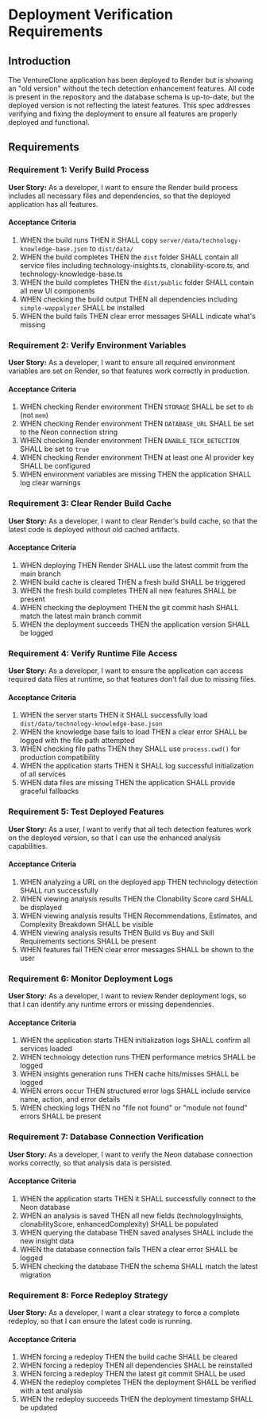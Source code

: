 # Deployment Verification Requirements

## Introduction

The VentureClone application has been deployed to Render but is showing an "old version" without the tech detection enhancement features. All code is present in the repository and the database schema is up-to-date, but the deployed version is not reflecting the latest features. This spec addresses verifying and fixing the deployment to ensure all features are properly deployed and functional.

## Requirements

### Requirement 1: Verify Build Process

**User Story:** As a developer, I want to ensure the Render build process includes all necessary files and dependencies, so that the deployed application has all features.

#### Acceptance Criteria

1. WHEN the build runs THEN it SHALL copy `server/data/technology-knowledge-base.json` to `dist/data/`
2. WHEN the build completes THEN the `dist` folder SHALL contain all service files including technology-insights.ts, clonability-score.ts, and technology-knowledge-base.ts
3. WHEN the build completes THEN the `dist/public` folder SHALL contain all new UI components
4. WHEN checking the build output THEN all dependencies including `simple-wappalyzer` SHALL be installed
5. WHEN the build fails THEN clear error messages SHALL indicate what's missing

### Requirement 2: Verify Environment Variables

**User Story:** As a developer, I want to ensure all required environment variables are set on Render, so that features work correctly in production.

#### Acceptance Criteria

1. WHEN checking Render environment THEN `STORAGE` SHALL be set to `db` (not `mem`)
2. WHEN checking Render environment THEN `DATABASE_URL` SHALL be set to the Neon connection string
3. WHEN checking Render environment THEN `ENABLE_TECH_DETECTION` SHALL be set to `true`
4. WHEN checking Render environment THEN at least one AI provider key SHALL be configured
5. WHEN environment variables are missing THEN the application SHALL log clear warnings

### Requirement 3: Clear Render Build Cache

**User Story:** As a developer, I want to clear Render's build cache, so that the latest code is deployed without old cached artifacts.

#### Acceptance Criteria

1. WHEN deploying THEN Render SHALL use the latest commit from the main branch
2. WHEN build cache is cleared THEN a fresh build SHALL be triggered
3. WHEN the fresh build completes THEN all new features SHALL be present
4. WHEN checking the deployment THEN the git commit hash SHALL match the latest main branch commit
5. WHEN the deployment succeeds THEN the application version SHALL be logged

### Requirement 4: Verify Runtime File Access

**User Story:** As a developer, I want to ensure the application can access required data files at runtime, so that features don't fail due to missing files.

#### Acceptance Criteria

1. WHEN the server starts THEN it SHALL successfully load `dist/data/technology-knowledge-base.json`
2. WHEN the knowledge base fails to load THEN a clear error SHALL be logged with the file path attempted
3. WHEN checking file paths THEN they SHALL use `process.cwd()` for production compatibility
4. WHEN the application starts THEN it SHALL log successful initialization of all services
5. WHEN data files are missing THEN the application SHALL provide graceful fallbacks

### Requirement 5: Test Deployed Features

**User Story:** As a user, I want to verify that all tech detection features work on the deployed version, so that I can use the enhanced analysis capabilities.

#### Acceptance Criteria

1. WHEN analyzing a URL on the deployed app THEN technology detection SHALL run successfully
2. WHEN viewing analysis results THEN the Clonability Score card SHALL be displayed
3. WHEN viewing analysis results THEN Recommendations, Estimates, and Complexity Breakdown SHALL be visible
4. WHEN viewing analysis results THEN Build vs Buy and Skill Requirements sections SHALL be present
5. WHEN features fail THEN clear error messages SHALL be shown to the user

### Requirement 6: Monitor Deployment Logs

**User Story:** As a developer, I want to review Render deployment logs, so that I can identify any runtime errors or missing dependencies.

#### Acceptance Criteria

1. WHEN the application starts THEN initialization logs SHALL confirm all services loaded
2. WHEN technology detection runs THEN performance metrics SHALL be logged
3. WHEN insights generation runs THEN cache hits/misses SHALL be logged
4. WHEN errors occur THEN structured error logs SHALL include service name, action, and error details
5. WHEN checking logs THEN no "file not found" or "module not found" errors SHALL be present

### Requirement 7: Database Connection Verification

**User Story:** As a developer, I want to verify the Neon database connection works correctly, so that analysis data is persisted.

#### Acceptance Criteria

1. WHEN the application starts THEN it SHALL successfully connect to the Neon database
2. WHEN an analysis is saved THEN all new fields (technologyInsights, clonabilityScore, enhancedComplexity) SHALL be populated
3. WHEN querying the database THEN saved analyses SHALL include the new insight data
4. WHEN the database connection fails THEN a clear error SHALL be logged
5. WHEN checking the database THEN the schema SHALL match the latest migration

### Requirement 8: Force Redeploy Strategy

**User Story:** As a developer, I want a clear strategy to force a complete redeploy, so that I can ensure the latest code is running.

#### Acceptance Criteria

1. WHEN forcing a redeploy THEN the build cache SHALL be cleared
2. WHEN forcing a redeploy THEN all dependencies SHALL be reinstalled
3. WHEN forcing a redeploy THEN the latest git commit SHALL be used
4. WHEN the redeploy completes THEN the deployment SHALL be verified with a test analysis
5. WHEN the redeploy succeeds THEN the deployment timestamp SHALL be updated
